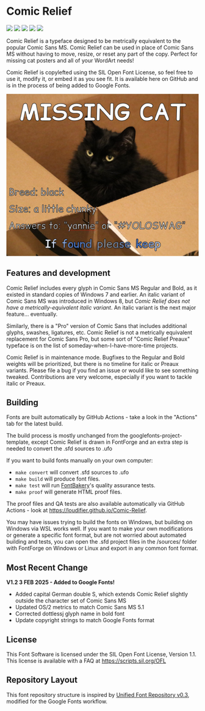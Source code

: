 # Comic Relief

[![][Fontbakery]](https://loudifier.github.io/Comic-Relief/fontbakery/fontbakery-report.html)
[![][Universal]](https://loudifier.github.io/Comic-Relief/fontbakery/fontbakery-report.html)
[![][GF Profile]](https://loudifier.github.io/Comic-Relief/fontbakery/fontbakery-report.html)
[![][Outline Correctness]](https://loudifier.github.io/Comic-Relief/fontbakery/fontbakery-report.html)
[![][Shaping]](https://loudifier.github.io/Comic-Relief/fontbakery/fontbakery-report.html)

[Fontbakery]: https://img.shields.io/endpoint?url=https%3A%2F%2Fraw.githubusercontent.com%2Floudifier%2FComic-Relief%2Fgh-pages%2Fbadges%2Foverall.json
[GF Profile]: https://img.shields.io/endpoint?url=https%3A%2F%2Fraw.githubusercontent.com%2Floudifier%2FComic-Relief%2Fgh-pages%2Fbadges%2FGoogleFonts.json
[Outline Correctness]: https://img.shields.io/endpoint?url=https%3A%2F%2Fraw.githubusercontent.com%2Floudifier%2FComic-Relief%2Fgh-pages%2Fbadges%2FOutlineCorrectnessChecks.json
[Shaping]: https://img.shields.io/endpoint?url=https%3A%2F%2Fraw.githubusercontent.com%2Floudifier%2FComic-Relief%2Fgh-pages%2Fbadges%2FShapingChecks.json
[Universal]: https://img.shields.io/endpoint?url=https%3A%2F%2Fraw.githubusercontent.com%2Floudifier%2FComic-Relief%2Fgh-pages%2Fbadges%2FUniversal.json

Comic Relief is a typeface designed to be metrically equivalent to the popular Comic Sans MS. Comic Relief can be used in place of Comic Sans MS without having to move, resize, or reset any part of the copy. Perfect for missing cat posters and all of your WordArt needs!

Comic Relief is copylefted using the SIL Open Font License, so feel free to use it, modify it, or embed it as you see fit. It is available here on GitHub and is in the process of being added to Google Fonts.

![Sample Image](documentation/cat-poster.jpg)

## Features and development

Comic Relief includes every glyph in Comic Sans MS Regular and Bold, as it existed in standard copies of Windows 7 and earlier. An italic variant of Comic Sans MS was introduced in Windows 8, but *Comic Relief does not have a metrically-equivalent italic variant*. An italic variant is the next major feature... eventually.

Similarly, there is a "Pro" version of Comic Sans that includes additional glyphs, swashes, ligatures, etc. Comic Relief is not a metrically equivalent replacement for Comic Sans Pro, but some sort of "Comic Relief Preaux" typeface is on the list of someday-when-I-have-more-time projects.

Comic Relief is in maintenance mode. Bugfixes to the Regular and Bold weights will be prioritized, but there is no timeline for italic or Preaux variants. Please file a bug if you find an issue or would like to see something tweaked. Contributions are very welcome, especially if you want to tackle italic or Preaux.

## Building

Fonts are built automatically by GitHub Actions - take a look in the "Actions" tab for the latest build.

The build process is mostly unchanged from the googlefonts-project-template, except Comic Relief is drawn in FontForge and an extra step is needed to convert the .sfd sources to .ufo

If you want to build fonts manually on your own computer:

* `make convert` will convert .sfd sources to .ufo
* `make build` will produce font files.
* `make test` will run [FontBakery](https://github.com/googlefonts/fontbakery)'s quality assurance tests.
* `make proof` will generate HTML proof files.

The proof files and QA tests are also available automatically via GitHub Actions - look at https://loudifier.github.io/Comic-Relief.

You may have issues trying to build the fonts on Windows, but building on Windows via WSL works well. If you want to make your own modifications or generate a specific font format, but are not worried about automated building and tests, you can open the .sfd project files in the /sources/ folder with FontForge on Windows or Linux and export in any common font format.

## Most Recent Change

**V1.2 3 FEB 2025 - Added to Google Fonts!**
- Added capital German double S, which extends Comic Relief slightly outside the character set of Comic Sans MS
- Updated OS/2 metrics to match Comic Sans MS 5.1
- Corrected dottlessj glyph name in bold font
- Update copyright strings to match Google Fonts format

## License

This Font Software is licensed under the SIL Open Font License, Version 1.1.
This license is available with a FAQ at
https://scripts.sil.org/OFL

## Repository Layout

This font repository structure is inspired by [Unified Font Repository v0.3](https://github.com/unified-font-repository/Unified-Font-Repository), modified for the Google Fonts workflow.
